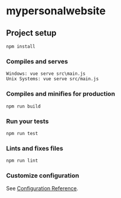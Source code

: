 # mypersonalwebsite

## Project setup
```
npm install
```

### Compiles and serves 
```
Windows: vue serve src\main.js
Unix Systems: vue serve src/main.js 
```

### Compiles and minifies for production
```
npm run build
```

### Run your tests
```
npm run test
```

### Lints and fixes files
```
npm run lint
```

### Customize configuration
See [Configuration Reference](https://cli.vuejs.org/config/).
